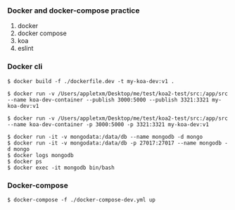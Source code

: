 ### Docker and docker-compose practice
1. docker
2. docker compose
3. koa
4. eslint

### Docker cli

```shell
$ docker build -f ./dockerfile.dev -t my-koa-dev:v1 .
```

```shell
$ docker run -v /Users/appletxm/Desktop/me/test/koa2-test/src:/app/src --name koa-dev-container --publish 3000:5000 --publish 3321:3321 my-koa-dev:v1
```

```shell
$ docker run -v /Users/appletxm/Desktop/me/test/koa2-test/src:/app/src --name koa-dev-container -p 3000:5000 -p 3321:3321 my-koa-dev:v1
```

```shell
$ docker run -it -v mongodata:/data/db --name mongodb -d mongo
$ docker run -it -v mongodata:/data/db -p 27017:27017 --name mongodb -d mongo
$ docker logs mongodb
$ docker ps
$ docker exec -it mongodb bin/bash
```


### Docker-compose

```shell
$ docker-compose -f ./docker-compose-dev.yml up
```

